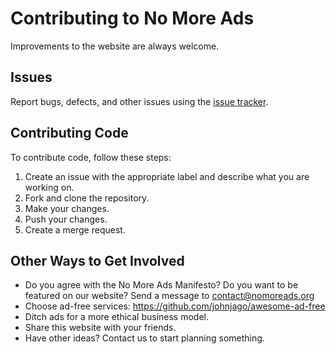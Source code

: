 # Contributing to No More Ads

Improvements to the website are always welcome.

## Issues

Report bugs, defects, and other issues using the [issue tracker](https://gitlab.com/nomoreads/nomoreads.org/issues).

## Contributing Code

To contribute code, follow these steps:

  1. Create an issue with the appropriate label and describe what you are
     working on.
  2. Fork and clone the repository.
  3. Make your changes.
  4. Push your changes.
  5. Create a merge request.

## Other Ways to Get Involved

  - Do you agree with the No More Ads Manifesto? Do you want to be featured on
    our website? Send a message to contact@nomoreads.org
  - Choose ad-free services: https://github.com/johnjago/awesome-ad-free
  - Ditch ads for a more ethical business model.
  - Share this website with your friends.
  - Have other ideas? Contact us to start planning something.